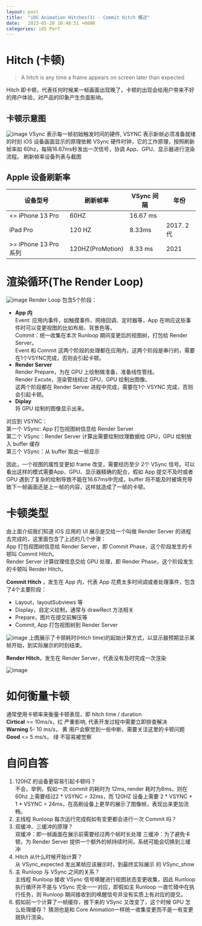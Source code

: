```yaml
---
layout: post
title:  "iOS Animation Hitches(1) - Commit Hitch 概述"
date:   2023-05-20 10:48:51 +0800
categories: iOS Perf
---
```


# Hitch (卡顿) 
> A hitch is any time a frame appears on screen later than expected

Hitch 即卡顿，代表任何时候某一帧画面出现晚了，卡顿的出现会给用户带来不好的用户体验，对产品的印象产生负面影响。
## 卡顿示意图
![image](/assets/imgs/animation_hitch_show_case.png)
VSync 表示每一帧初始触发时间的硬件, VSYNC 表示新帧必须准备就绪的时刻
iOS 设备画面显示的原理依赖 VSync 硬件时钟，它的工作原理，按照刷新帧率如 60hz，每隔16.67ms秒发出一次信号，协调 App、GPU、显示器进行渲染流程。
刷新帧率设备列表与截图
## Apple 设备刷新率

| 设备型号 | 刷新帧率 | VSync 间隔 |年份|
| --- | --- | --- |---|
| <= iPhone 13 Pro| 60HZ |  16.67 ms|
| iPad Pro | 120 HZ | 8.33ms | 2017. 2代 |
| >= iPhone 13 Pro 系列 | 120HZ(ProMotion) |8.33 ms| 2021 |

# 渲染循环(The Render Loop)
![image](/assets/imgs/animation_hitch_render_loop.png)
Render Loop 包含5个阶段：
- **App 内**  
Event: 应用内事件，如触摸事件、网络回调、定时器等，App 在响应这些事件时可以变更视图的比如布局、背景色等。    
Commit：统一收集在本次 Runloop 期间变更后的视图树，打包给 Render Server。  
Event 和 Commit 这两个阶段的处理都在应用内，这两个阶段是串行的，需要在1个VSYNC完成，否则会引起卡顿。  
- **Render Server**  
Render Prepare，为在 GPU 上绘制做准备，准备线性管线。  
Render Excute，渲染管线经过 GPU，GPU 绘制出图像。  
这两个阶段都在 Render Server 进程中完成，需要在1个 VSYNC 完成，否则会引起卡顿。
- **Diplay**  
将 GPU 绘制的图像显示出来。

对应到 VSYNC：  
第一个 VSync: App 打包视图树信息给 Render Server  
第二个 VSync：Render Server 计算出需要绘制纹理数据给 GPU，GPU 绘制放入 buffer 缓存  
第三个 VSync：从 buffer 取出一帧显示   

因此，一个视图的属性变更如 frame 改变，需要经历至少 2个 VSync 信号。可以看出这样的模式需要App、GPU、显示器精确的配合，假如 App 提交不及时或者 GPU 遇到了复杂的绘制导致不能在16.67ms中完成，buffer 将不能及时被填充导致下一帧画面还是上一帧的内容，这样就造成了一帧的卡顿。  

# 卡顿类型
由上面介绍我们知道 iOS 应用的 UI 展示是交给一个叫做 Render Server 的进程去完成的，这里面包含了上述的几个步骤：  
App 打包视图树信息给 Render Server，即 Commit Phase，这个阶段发生的卡顿叫 Commit Hitch。  
Render Server 计算纹理信息交给 GPU 处理，即 Render Phase，这个阶段发生的卡顿叫 Render Hitch。  

**Commit Hitch** ，发生在 App 内，代表 App 花费太多时间调或者处理事件，包含了4个主要阶段：
- Layout，layoutSubviews 等  
- Display，自定义绘制，通常与 drawRect 方法相关  
- Prepare，图片在提交前解压等  
- Commit,  App 打包视图树到 Render Server  

![image](/assets/imgs/animation_hitch_duration.png)
上图展示了卡顿耗时(Hitch time)的起始计算方式，以显示器预期显示某帧开始，到实际展示的时刻结束。

**Render Hitch**，发生在 Render Server，代表没有及时完成一次渲染

![image](/assets/imgs/animation_hitch_render_hitch.png)


# 如何衡量卡顿
通常使用卡顿率来衡量卡顿表现，即 hitch time / duration  
**Cirtical** >= 10ms/s，红 严重影响, 代表开发过程中需要立即排查解决  
**Warning** 5- 10 ms/s， 黄 用户会察觉到一些中断，需要关注这里的卡顿问题    
**Good** <= 5 ms/s， 绿 不容易被觉察  

# 自问自答
1. 120HZ 的设备更容易引起卡顿吗？  
不会，举例，假如一次 commit 的耗时为 12ms, render 耗时为8ms，则在 60hz 上需要经过2 * VSYNC = 32ms，而 120HZ 设备上需要 2 * VSYNC + 1 * VSYNC = 24ms，在高刷设备上更早的展示了图像帧，表现出来更加流畅。   
2. 主线程 Runloop 每次运行完成假如有变更都会进行一次 Commit 吗？  
3. 双缓冲、三缓冲的原理？   
双缓冲：即一帧画面在展示前需要经过两个帧时长处理
三缓冲：为了避免卡顿，为 Render Server 提供一个额外的帧持续时间，系统可能会切换到三缓冲
4. Hitch 从什么时候开始计算？  
从 VSync_expected 发出某帧应该展示时，到最终实际展示 的 VSync_show
5. 主 Runloop 与 VSync 之间的关系？  
主线程 Runloop 接收 VSync 信号唤醒进行视图状态变更收集，因此 Runloop 执行循环并不是与 VSync 完全一一对应，即假如主 Runloop 一直忙碌中在执行任务，则 Runloop 期间接收到的唤醒信号并没有实质上有对应的提交。  
6. 假如前一个计算了一帧缓存，接下来的 VSync 又改变了，这个时候 GPU 怎么处理缓存？
猜测也是和 Core Animation一样统一收集变更而不是一有变更就执行渲染。

